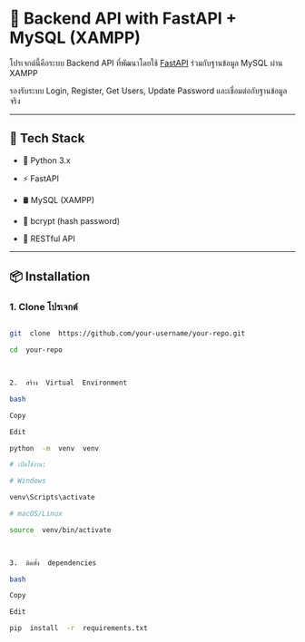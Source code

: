 
# 🚀 Backend API with FastAPI + MySQL (XAMPP)

  

โปรเจกต์นี้คือระบบ Backend API ที่พัฒนาโดยใช้ [FastAPI](https://fastapi.tiangolo.com/) ร่วมกับฐานข้อมูล MySQL ผ่าน XAMPP

รองรับระบบ Login, Register, Get Users, Update Password และเชื่อมต่อกับฐานข้อมูลจริง

  

---

  

## 🧰 Tech Stack

  

- 🐍 Python 3.x

- ⚡ FastAPI

- 🛢️ MySQL (XAMPP)

- 🔐 bcrypt (hash password)

- 🔄 RESTful API

  

---

  

## 📦 Installation

  

### 1. Clone โปรเจกต์

  

```bash

git  clone  https://github.com/your-username/your-repo.git

cd  your-repo

  

2.  สร้าง  Virtual  Environment

bash

Copy

Edit

python  -m  venv  venv

# เปิดใช้งาน:

# Windows

venv\Scripts\activate

# macOS/Linux

source  venv/bin/activate

  

3.  ติดตั้ง  dependencies

bash

Copy

Edit

pip  install  -r  requirements.txt
